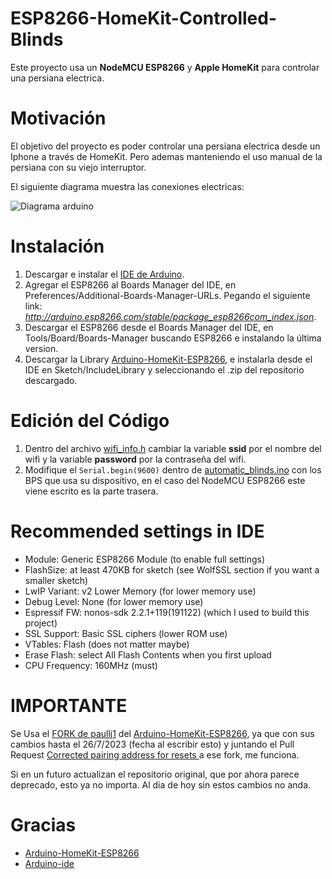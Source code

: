 # ESP8266-HomeKit-Controlled-Blinds

Este proyecto usa un **NodeMCU ESP8266** y **Apple HomeKit** para controlar una persiana electrica.

# Motivación
El objetivo del proyecto es poder controlar una persiana electrica desde un Iphone a través de HomeKit. Pero ademas manteniendo el uso manual de la persiana con su viejo interruptor.

El siguiente diagrama muestra las conexiones electricas:

![Diagrama arduino](https://github.com/PradaJoaquin/ESP8266-HomeKit-Controlled-Blinds/assets/36085103/d3c16e67-620a-412f-8215-a3811f8034fc)

# Instalación
1. Descargar e instalar el [IDE de Arduino](https://www.arduino.cc/en/software).
2. Agregar el ESP8266 al Boards Manager del IDE, en Preferences/Additional-Boards-Manager-URLs. Pegando el siguiente link: *http://arduino.esp8266.com/stable/package_esp8266com_index.json*.
3. Descargar el ESP8266 desde el Boards Manager del IDE, en Tools/Board/Boards-Manager buscando ESP8266 e instalando la última version.
4. Descargar la Library [Arduino-HomeKit-ESP8266](https://github.com/Mixiaoxiao/Arduino-HomeKit-ESP8266), e instalarla desde el IDE en Sketch/IncludeLibrary y seleccionando el .zip del repositorio descargado.

# Edición del Código
1. Dentro del archivo [wifi_info.h](https://github.com/PradaJoaquin/ESP8266-HomeKit-Controlled-Blinds/blob/main/automatic_blinds/wifi_info.h) cambiar la variable **ssid** por el nombre del wifi y la variable **password** por la contraseña del wifi.
2. Modifique el `Serial.begin(9600)` dentro de [automatic_blinds.ino](https://github.com/PradaJoaquin/ESP8266-HomeKit-Controlled-Blinds/blob/main/automatic_blinds/automatic_blinds.ino) con los BPS que usa su dispositivo, en el caso del NodeMCU ESP8266 este viene escrito es la parte trasera.

# Recommended settings in IDE
- Module: Generic ESP8266 Module (to enable full settings)
- FlashSize: at least 470KB for sketch (see WolfSSL section if you want a smaller sketch)
- LwIP Variant: v2 Lower Memory (for lower memory use)
- Debug Level: None (for lower memory use)
- Espressif FW: nonos-sdk 2.2.1+119(191122) (which I used to build this project)
- SSL Support: Basic SSL ciphers (lower ROM use)
- VTables: Flash (does not matter maybe)
- Erase Flash: select All Flash Contents when you first upload
- CPU Frequency: 160MHz (must)

# IMPORTANTE
Se Usa el [FORK de paullj1](https://github.com/paullj1/Arduino-HomeKit-ESP8266) del [Arduino-HomeKit-ESP8266](https://github.com/Mixiaoxiao/Arduino-HomeKit-ESP8266), ya que con sus cambios hasta el
26/7/2023 (fecha al escribir esto) y juntando el Pull Request [Corrected pairing address for resets ](https://github.com/paullj1/Arduino-HomeKit-ESP8266/pull/2) a ese fork, me funciona.

Si en un futuro actualizan el repositorio original, que por ahora parece deprecado, esto ya no importa. Al dia de hoy sin estos cambios no anda. 

# Gracias
- [Arduino-HomeKit-ESP8266](https://github.com/Mixiaoxiao/Arduino-HomeKit-ESP8266)
- [Arduino-ide](https://github.com/arduino/arduino-ide)
